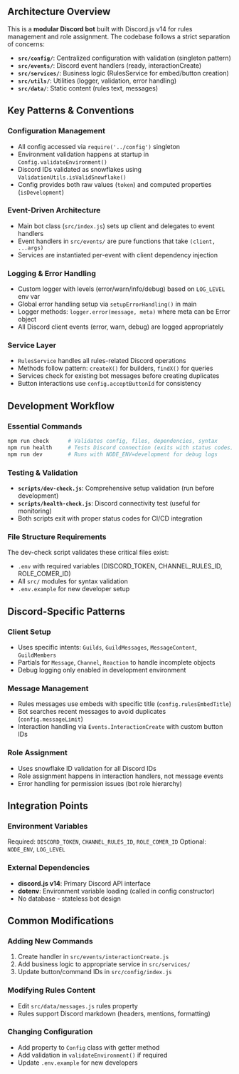 ## Architecture Overview
This is a **modular Discord bot** built with Discord.js v14 for rules management and role assignment. The codebase follows a strict separation of concerns:

- **`src/config/`**: Centralized configuration with validation (singleton pattern)
- **`src/events/`**: Discord event handlers (ready, interactionCreate)
- **`src/services/`**: Business logic (RulesService for embed/button creation)
- **`src/utils/`**: Utilities (logger, validation, error handling)
- **`src/data/`**: Static content (rules text, messages)

## Key Patterns & Conventions

### Configuration Management
- All config accessed via `require('../config')` singleton
- Environment validation happens at startup in `Config.validateEnvironment()`
- Discord IDs validated as snowflakes using `ValidationUtils.isValidSnowflake()`
- Config provides both raw values (`token`) and computed properties (`isDevelopment`)

### Event-Driven Architecture
- Main bot class (`src/index.js`) sets up client and delegates to event handlers
- Event handlers in `src/events/` are pure functions that take `(client, ...args)`
- Services are instantiated per-event with client dependency injection

### Logging & Error Handling
- Custom logger with levels (error/warn/info/debug) based on `LOG_LEVEL` env var
- Global error handling setup via `setupErrorHandling()` in main
- Logger methods: `logger.error(message, meta)` where meta can be Error object
- All Discord client events (error, warn, debug) are logged appropriately

### Service Layer
- `RulesService` handles all rules-related Discord operations
- Methods follow pattern: `createX()` for builders, `findX()` for queries
- Services check for existing bot messages before creating duplicates
- Button interactions use `config.acceptButtonId` for consistency

## Development Workflow

### Essential Commands
```bash
npm run check      # Validates config, files, dependencies, syntax
npm run health     # Tests Discord connection (exits with status codes)
npm run dev        # Runs with NODE_ENV=development for debug logs
```

### Testing & Validation
- **`scripts/dev-check.js`**: Comprehensive setup validation (run before development)
- **`scripts/health-check.js`**: Discord connectivity test (useful for monitoring)
- Both scripts exit with proper status codes for CI/CD integration

### File Structure Requirements
The dev-check script validates these critical files exist:
- `.env` with required variables (DISCORD_TOKEN, CHANNEL_RULES_ID, ROLE_COMER_ID)
- All `src/` modules for syntax validation
- `.env.example` for new developer setup

## Discord-Specific Patterns

### Client Setup
- Uses specific intents: `Guilds`, `GuildMessages`, `MessageContent`, `GuildMembers`
- Partials for `Message`, `Channel`, `Reaction` to handle incomplete objects
- Debug logging only enabled in development environment

### Message Management
- Rules messages use embeds with specific title (`config.rulesEmbedTitle`)
- Bot searches recent messages to avoid duplicates (`config.messageLimit`)
- Interaction handling via `Events.InteractionCreate` with custom button IDs

### Role Assignment
- Uses snowflake ID validation for all Discord IDs
- Role assignment happens in interaction handlers, not message events
- Error handling for permission issues (bot role hierarchy)

## Integration Points

### Environment Variables
Required: `DISCORD_TOKEN`, `CHANNEL_RULES_ID`, `ROLE_COMER_ID`
Optional: `NODE_ENV`, `LOG_LEVEL`

### External Dependencies
- **discord.js v14**: Primary Discord API interface
- **dotenv**: Environment variable loading (called in config constructor)
- No database - stateless bot design

## Common Modifications

### Adding New Commands
1. Create handler in `src/events/interactionCreate.js`
2. Add business logic to appropriate service in `src/services/`
3. Update button/command IDs in `src/config/index.js`

### Modifying Rules Content
- Edit `src/data/messages.js` rules property
- Rules support Discord markdown (headers, mentions, formatting)

### Changing Configuration
- Add property to `Config` class with getter method
- Add validation in `validateEnvironment()` if required
- Update `.env.example` for new developers
